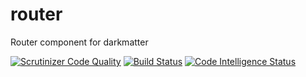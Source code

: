 # router
Router component for darkmatter

[![Scrutinizer Code Quality](https://scrutinizer-ci.com/g/elevenone/router/badges/quality-score.png?b=main)](https://scrutinizer-ci.com/g/elevenone/router/?branch=main)
[![Build Status](https://scrutinizer-ci.com/g/elevenone/router/badges/build.png?b=main)](https://scrutinizer-ci.com/g/elevenone/router/build-status/main)
[![Code Intelligence Status](https://scrutinizer-ci.com/g/elevenone/router/badges/code-intelligence.svg?b=main)](https://scrutinizer-ci.com/code-intelligence)